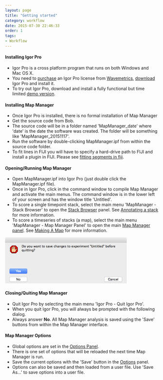 ```yaml
---
layout: page
title: "Getting started"
category: workflow
date: 2015-07-30 22:46:33
order: 1
tags:
- Workflow
---
```


#### Installing Igor Pro

 - Igor Pro is a cross platform program that runs on both Windows and Mac OS X.
 - You need to [purchase][2] an Igor Pro license from [Wavemetrics][1], [download][3] Igor Pro and install it.
 - To try out Igor Pro, download and install a fully functional but time limited [demo version][4].

#### Installing Map Manager

 - Once Igor Pro is installed, there is no formal installation of Map Manager
 - Get the source code from Bob.
 - The source code will be in a folder named 'MapManager_date' where 'date' is the date the software was created. The folder will be something like 'MapManager_20151117'.
 - Run the software by double-clicking MapManager.ipf from within the source code folder.
 - To fit lines in FIJI you will have to specify a hard-drive path to FIJI and install a plugin in FIJI. Please see [fitting segments in fiji][7].
 
#### Opening/Running Map Manager

 - Open MapManager.ipf into Igor Pro (just double click the MapManager.ipf file).
 - Once in Igor Pro, click in the command window to compile Map Manager and activate the main menus. The command window is in the lower left of your screen and has the window title 'Untitled'.
 - To score a single timepoint stack, select the main menu 'MapManager - Stack Browser' to open the [Stack Browser][6] panel. See [Annotating a stack][10] for more information.
 - To score a timeseries of stacks (a map), select the main menu 'MapManager - Map Manager Panel' to open the main [Map Manager panel][5]. See [Making A Map][11] for more information.

<IMG class="img-float-right" SRC="images/mm3/quit-igor.png" WIDTH="400">

#### Closing/Quiting Map Manager

 - Quit Igor Pro by selecting the main menu 'Igor Pro - Quit Igor Pro'.
 - When you quit Igor Pro, you will always be prompted with the following dialog.
 - Always answer **No**. All Map Manager analysis is saved using the 'Save' buttons from within the Map Manager interface.
 


#### Map Manager Options

 - Global options are set in the [Options Panel][9].
 - There is one set of options that will be reloaded the next time Map Manager is run.
 - Save the current options with the 'Save' button in the [Options][9] panel.
 - Options can also be saved and then loaded from a user file. Use 'Save As...' to save options into a user file.

<div class="print-page-break"></div>

[1]: https://www.wavemetrics.com/index.html
[2]: https://www.wavemetrics.com/order/order1.php?type=Academic
[3]: https://www.wavemetrics.com/support/versions.htm
[4]: https://www.wavemetrics.com/support/demos.htm
[5]: time-series-panel
[6]: stack-browser
[7]: fitting-segments-in-fiji
[8]: user-files
[9]: stackdb-options-panel
[10]: annotating-a-stack
[11]: making-a-map
